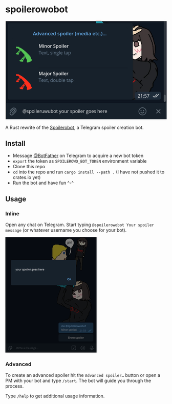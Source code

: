 # spoilerowobot

![Creating a spoiler by using the inline mode](img/create_spoiler.png)

A Rust rewrite of the [Spoilerobot](https://github.com/39bit/spoilerobot), a Telegram spoiler creation bot.

## Install

- Message [@BotFather](https://t.me/botfather) on Telegram to acquire a new bot token
- `export` the token as `SPOILEROWO_BOT_TOKEN` environment variable
- Clone this repo
- `cd` into the repo and run `cargo install --path .` (I have not pushed it to crates.io yet)
- Run the bot and have fun ^-^

## Usage
### Inline
Open any chat on Telegram. Start typing `@spoilerowobot Your spoiler message` (or whatever username you choose
for your bot).

![Revealing a spoiler](img/reveal_spoiler.png)

### Advanced
To create an advanced spoiler hit the `Advanced spoiler…` button or open a PM with your bot and
type `/start`. The bot will guide you through the process.

Type `/help` to get additional usage information.